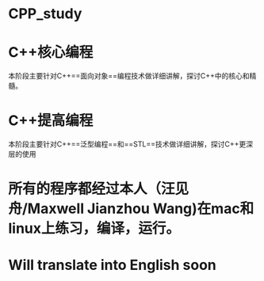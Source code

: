 # CPP_study

# C++核心编程

本阶段主要针对C++==面向对象==编程技术做详细讲解，探讨C++中的核心和精髓。

# C++提高编程

本阶段主要针对C++==泛型编程==和==STL==技术做详细讲解，探讨C++更深层的使用

# 所有的程序都经过本人（汪见舟/Maxwell Jianzhou Wang)在mac和linux上练习，编译，运行。
# Will translate into English soon

